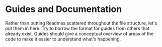 # Guides and Documentation
Rather than putting Readmes scattered throughout the file structure, let's put
them in here. Try to borrow the format for guides from others that already
exist. Guides should give a conceptual overview of areas of the code to make it
easier to understand what's happening.